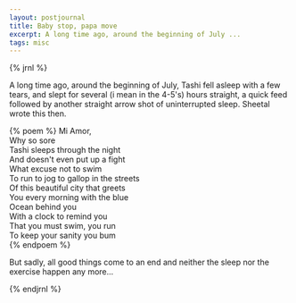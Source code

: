 ```yaml
---
layout: postjournal
title: Baby stop, papa move
excerpt: A long time ago, around the beginning of July ...
tags: misc
---
```

{% jrnl %}

A long time ago, around the beginning of July, Tashi fell asleep with a few tears, and slept for several (i mean in the 4-5&#39;s) hours straight, a quick feed followed by another straight arrow shot of uninterrupted sleep. Sheetal wrote this then.


{% poem %}
Mi Amor,  
Why so sore  
Tashi sleeps through the night  
And doesn&#39;t even put up  a fight  
What excuse not to swim  
To run to jog to gallop in the streets  
Of this beautiful city that greets  
You every morning with the blue  
Ocean behind you  
With a clock to remind you  
That you must swim, you run  
To keep your sanity you bum  
{% endpoem %}

But sadly, all good things come to an end and neither the sleep nor the exercise happen any more...

{% endjrnl %}